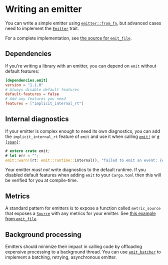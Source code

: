 # Writing an emitter

You can write a simple emitter using [`emitter::from_fn`](https://docs.rs/emit/1.1.0/emit/emitter/fn.from_fn.html), but advanced cases need to implement the [`Emitter`](https://docs.rs/emit/1.1.0/emit/trait.Emitter.html) trait.

For a complete implementation, see [the source for `emit_file`](https://github.com/emit-rs/emit/blob/main/emitter/file/src/lib.rs).

## Dependencies

If you're writing a library with an emitter, you can depend on `emit` without default features:

```toml
[dependencies.emit]
version = "1.1.0"
# Always disable default features
default-features = false
# Add any features you need
features = ["implicit_internal_rt"]
```

## Internal diagnostics

If your emitter is complex enough to need its own diagnostics, you can add the `implicit_internal_rt` feature of `emit` and use it when calling [`emit!`](https://docs.rs/emit/1.1.0/emit/macro.emit.html) or [`#[span]`](https://docs.rs/emit/1.1.0/emit/attr.span.html):

```rust
# extern crate emit;
# let err = "";
emit::warn!(rt: emit::runtime::internal(), "failed to emit an event: {err}");
```

Your emitter _must not_ write diagnostics to the default runtime. If you disabled default features when adding `emit` to your `Cargo.toml` then this will be verified for you at compile-time.

## Metrics

A standard pattern for emitters is to expose a function called `metric_source` that exposes a [`Source`](https://docs.rs/emit/1.1.0/emit/metric/source/trait.Source.html) with any metrics for your emitter. See [this example from `emit_file`](https://docs.rs/emit_file/1.1.0/emit_file/struct.FileSet.html#method.metric_source).

## Background processing

Emitters should minimize their impact in calling code by offloading expensive processing to a background thread. You can use [`emit_batcher`](https://docs.rs/emit_batcher/1.1.0/emit_batcher/index.html) to implement a batching, retrying, asynchronous emitter.
